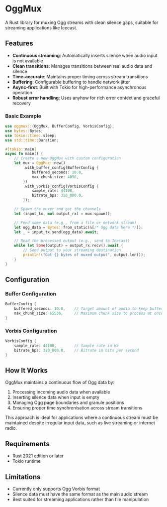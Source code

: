 # OggMux

A Rust library for muxing Ogg streams with clean silence gaps, suitable for streaming applications like Icecast.

## Features

- **Continuous streaming**: Automatically inserts silence when audio input is not available
- **Clean transitions**: Manages transitions between real audio data and silence
- **Time-accurate**: Maintains proper timing across stream transitions
- **Buffering**: Configurable buffering to handle network jitter
- **Async-first**: Built with Tokio for high-performance asynchronous operation
- **Robust error handling**: Uses anyhow for rich error context and graceful recovery

### Basic Example

```rust
use oggmux::{OggMux, BufferConfig, VorbisConfig};
use bytes::Bytes;
use tokio::time::sleep;
use std::time::Duration;

#[tokio::main]
async fn main() {
    // Create a new OggMux with custom configuration
    let mux = OggMux::new()
        .with_buffer_config(BufferConfig {
            buffered_seconds: 10.0,
            max_chunk_size: 4096,
        })
        .with_vorbis_config(VorbisConfig {
            sample_rate: 44100,
            bitrate_bps: 320_000.0,
        });

    // Spawn the muxer and get the channels
    let (input_tx, mut output_rx) = mux.spawn();

    // Feed some data (e.g., from a file or network stream)
    let ogg_data = Bytes::from_static(&[/* Ogg data here */]);
    let _ = input_tx.send(ogg_data).await;

    // Read the processed output (e.g., send to Icecast)
    while let Some(output) = output_rx.recv().await {
        // Send output to your streaming destination
        println!("Got {} bytes of muxed output", output.len());
    }
}
```

## Configuration

### Buffer Configuration

```rust
BufferConfig {
    buffered_seconds: 10.0,    // Target amount of audio to keep buffered
    max_chunk_size: 65536,     // Maximum chunk size to process at once
}
```

### Vorbis Configuration

```rust
VorbisConfig {
    sample_rate: 44100,        // Sample rate in Hz
    bitrate_bps: 320_000.0,    // Bitrate in bits per second
}
```

## How It Works

OggMux maintains a continuous flow of Ogg data by:

1. Processing incoming audio data when available
2. Inserting silence data when input is empty
3. Managing Ogg page boundaries and granule positions
4. Ensuring proper time synchronisation across stream transitions

This approach is ideal for applications where a continuous stream must be maintained despite irregular input data, such as live streaming or internet radio.

## Requirements

- Rust 2021 edition or later
- Tokio runtime

## Limitations

- Currently only supports Ogg Vorbis format
- Silence data must have the same format as the main audio stream
- Best suited for streaming applications rather than file manipulation
